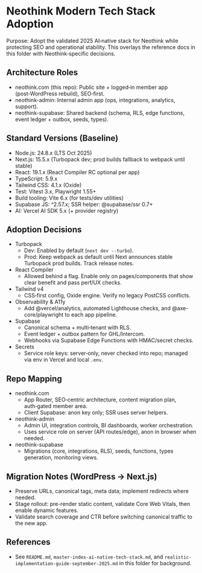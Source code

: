 # Neothink Modern Tech Stack Adoption

Purpose: Adopt the validated 2025 AI‑native stack for Neothink while protecting SEO and operational stability. This overlays the reference docs in this folder with Neothink‑specific decisions.

## Architecture Roles

- neothink.com (this repo): Public site + logged‑in member app (post‑WordPress rebuild), SEO‑first.
- neothink-admin: Internal admin app (ops, integrations, analytics, support).
- neothink-supabase: Shared backend (schema, RLS, edge functions, event ledger + outbox, seeds, types).

## Standard Versions (Baseline)

- Node.js: 24.8.x (LTS Oct 2025)
- Next.js: 15.5.x (Turbopack dev; prod builds fallback to webpack until stable)
- React: 19.1.x (React Compiler RC optional per app)
- TypeScript: 5.9.x
- Tailwind CSS: 4.1.x (Oxide)
- Test: Vitest 3.x, Playwright 1.55+
- Build tooling: Vite 6.x (for tests/dev utilities)
- Supabase JS: ^2.57.x; SSR helper: @supabase/ssr 0.7+
- AI: Vercel AI SDK 5.x (+ provider registry)

## Adoption Decisions

- Turbopack
  - Dev: Enabled by default (`next dev --turbo`).
  - Prod: Keep webpack as default until Next announces stable Turbopack prod builds. Track release notes.
- React Compiler
  - Allowed behind a flag. Enable only on pages/components that show clear benefit and pass perf/UX checks.
- Tailwind v4
  - CSS‑first config, Oxide engine. Verify no legacy PostCSS conflicts.
- Observability & A11y
  - Add @vercel/analytics, automated Lighthouse checks, and @axe-core/playwright to each app pipeline.
- Supabase
  - Canonical schema + multi‑tenant with RLS.
  - Event ledger + outbox pattern for GHL/Intercom.
  - Webhooks via Supabase Edge Functions with HMAC/secret checks.
- Secrets
  - Service role keys: server‑only, never checked into repo; managed via env in Vercel and local `.env`.

## Repo Mapping

- neothink.com
  - App Router, SEO‑centric architecture, content migration plan, auth‑gated member area.
  - Client Supabase: anon key only; SSR uses server helpers.
- neothink-admin
  - Admin UI, integration controls, BI dashboards, worker orchestration.
  - Uses service role on server (API routes/edge), anon in browser when needed.
- neothink-supabase
  - Migrations (core, integrations, RLS), seeds, functions, types generation, monitoring views.

## Migration Notes (WordPress → Next.js)

- Preserve URLs, canonical tags, meta data; implement redirects where needed.
- Stage rollout: pre-render static content, validate Core Web Vitals, then enable dynamic features.
- Validate search coverage and CTR before switching canonical traffic to the new app.

## References

- See `README.md`, `master-index-ai-native-tech-stack.md`, and `realistic-implementation-guide-september-2025.md` in this folder for background.

